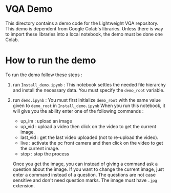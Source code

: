 # VQA Demo
This directory contains a demo code for the Lightweight VQA repository. This demo is dependent from Google Colab's libraries. Unless there is way to import these libraries into a local notebook, the demo must be done one Colab.
# How to run the demo
To run the demo follow these steps : 
1. run `Install_demo.ipynb` : This notebook settles the needed file hierarchy and install the necessary data. You must specify the `demo_root` variable.
2. run `demo.ipynb` : You must first initialize `demo_root` with the same value given to `demo_root` in `Install_demo.ipynb` When you run this notebook, it will give you the ability enter one of the following commands :
	* up_im : upload an image
	* up_vid : upload a video then click on the video to get the current image.
	* last_vid : get the last video uploaded (not to re-upload the video).
	* live : activate the pc front camera and then click on the video to get the current image.
	* stop : stop the process

	Once you get the image, you can instead of giving a command ask a question about the image. If you want to change the current image, just enter a command instead of a question. The questions are not case sensitive and don't need question marks. The image must have `.jpg` extension.